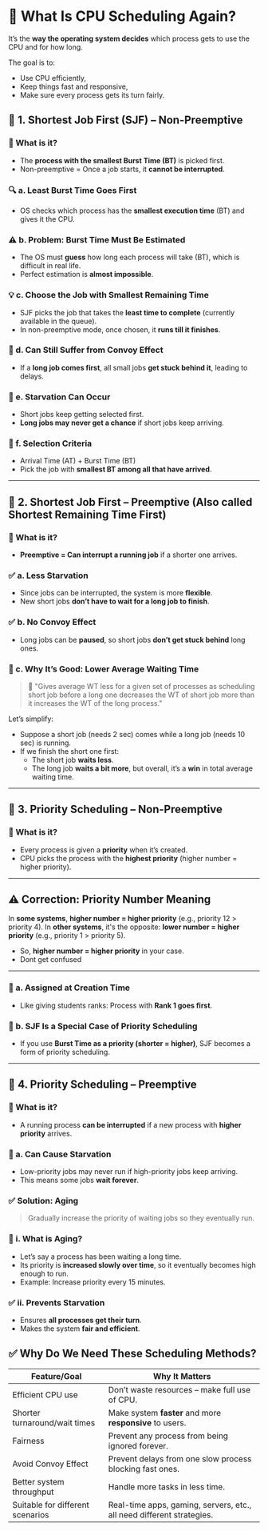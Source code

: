 # 🧠 What Is CPU Scheduling Again?

It’s the **way the operating system decides** which process gets to use the CPU and for how long.

The goal is to:
- Use CPU efficiently,
- Keep things fast and responsive,
- Make sure every process gets its turn fairly.

## 🔹 1. **Shortest Job First (SJF) – Non-Preemptive**

### 📌 What is it?
- The **process with the smallest Burst Time (BT)** is picked first.
- Non-preemptive = Once a job starts, it **cannot be interrupted**.

### 🔍 a. **Least Burst Time Goes First**
- OS checks which process has the **smallest execution time** (BT) and gives it the CPU.

### ⚠️ b. **Problem: Burst Time Must Be Estimated**
- The OS must **guess** how long each process will take (BT), which is difficult in real life.
- Perfect estimation is **almost impossible**.

### 💡 c. **Choose the Job with Smallest Remaining Time**
- SJF picks the job that takes the **least time to complete** (currently available in the queue).
- In non-preemptive mode, once chosen, it **runs till it finishes**.

### 🚛 d. **Can Still Suffer from Convoy Effect**
- If a **long job comes first**, all small jobs **get stuck behind it**, leading to delays.


### 🛑 e. **Starvation Can Occur**
- Short jobs keep getting selected first.
- **Long jobs may never get a chance** if short jobs keep arriving.

### 🧾 f. **Selection Criteria**
- Arrival Time (AT) + Burst Time (BT)
- Pick the job with **smallest BT among all that have arrived**.


---

## 🔹 2. **Shortest Job First – Preemptive (Also called Shortest Remaining Time First)**

### 📌 What is it?
- **Preemptive = Can interrupt a running job** if a shorter one arrives.

### ✅ a. **Less Starvation**
- Since jobs can be interrupted, the system is more **flexible**.
- New short jobs **don’t have to wait for a long job to finish**.

### ✅ b. **No Convoy Effect**
- Long jobs can be **paused**, so short jobs **don’t get stuck behind** long ones.

### 🌟 c. **Why It’s Good: Lower Average Waiting Time**
> 📌 "Gives average WT less for a given set of processes as scheduling short job before a long one decreases the WT of short job more than it increases the WT of the long process."

Let’s simplify:
- Suppose a short job (needs 2 sec) comes while a long job (needs 10 sec) is running.
- If we finish the short one first:
  - The short job **waits less**.
  - The long job **waits a bit more**, but overall, it’s a **win** in total average waiting time.

---

## 🔸 3. **Priority Scheduling – Non-Preemptive**

### 📌 What is it?
- Every process is given a **priority** when it’s created.
- CPU picks the process with the **highest priority** (higher number = higher priority).

---

## ⚠️ Correction: Priority Number Meaning

In **some systems**, **higher number = higher priority** (e.g., priority 12 > priority 4).
In **other systems**, it's the opposite: **lower number = higher priority** (e.g., priority 1 > priority 5).

* So, **higher number = higher priority** in your case.
* Dont get confused

---

### 📘 a. **Assigned at Creation Time**
- Like giving students ranks: Process with **Rank 1 goes first**.

### 🔁 b. **SJF Is a Special Case of Priority Scheduling**
- If you use **Burst Time as a priority (shorter = higher)**, SJF becomes a form of priority scheduling.

---


## 🔸 4. **Priority Scheduling – Preemptive**

### 📌 What is it?
- A running process **can be interrupted** if a new process with **higher priority** arrives.

### 🚫 a. **Can Cause Starvation**
- Low-priority jobs may never run if high-priority jobs keep arriving.
- This means some jobs **wait forever**.

### ✅ Solution: **Aging**
> Gradually increase the priority of waiting jobs so they eventually run.

### 🧓 i. **What is Aging?**
- Let’s say a process has been waiting a long time.
- Its priority is **increased slowly over time**, so it eventually becomes high enough to run.
- Example: Increase priority every 15 minutes.

### ✅ ii. **Prevents Starvation**
- Ensures **all processes get their turn**.
- Makes the system **fair and efficient**.

## ✅ Why Do We Need These Scheduling Methods?

| Feature/Goal                      | Why It Matters                                                      |
|----------------------------------|----------------------------------------------------------------------|
| Efficient CPU use                | Don’t waste resources – make full use of CPU.                        |
| Shorter turnaround/wait times    | Make system **faster** and more **responsive** to users.             |
| Fairness                         | Prevent any process from being ignored forever.                     |
| Avoid Convoy Effect              | Prevent delays from one slow process blocking fast ones.            |
| Better system throughput         | Handle more tasks in less time.                                      |
| Suitable for different scenarios | Real-time apps, gaming, servers, etc., all need different strategies.|
